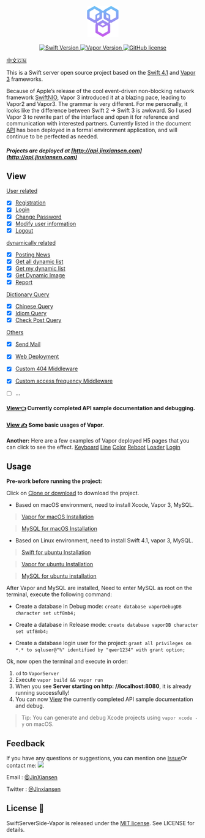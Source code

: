 
<p align="center">
    <img height="80" src="Source/icon.png"/>
    <br>
    <br>
    <a href="http://swift.org">
        <img src="https://img.shields.io/badge/Swift-4.1-brightgreen.svg" alt="Swift Version">
    </a>
    <a href="http://vapor.codes">
        <img src="https://img.shields.io/badge/Vapor-3-F6CBCA.svg" alt="Vapor Version">
    </a>
    <a href="LICENSE">
        <img src="https://img.shields.io/badge/license-MIT-blue.svg" alt="GitHub license">
    </a>
</p>

[中文🇨🇳](README.md)

This is a Swift server open source project based on the [Swift 4.1](https://swift.org) and [Vapor 3](http://vapor.codes) frameworks.

Because of Apple’s release of the cool event-driven non-blocking network framework [SwiftNIO](https://github.com/apple/swift-nio), Vapor 3 introduced it at a blazing pace, leading to Vapor2 and Vapor3. The grammar is very different. For me personally, it looks like the difference between Swift 2 -> Swift 3 is awkward. So I used Vapor 3 to rewrite part of the interface and open it for reference and communication with interested partners.
Currently listed in the document [API](Source/API.md) has been deployed in a formal environment application, and will continue to be perfected as needed.

##### Projects are deployed at [http://api.jinxiansen.com](http://api.jinxiansen.com)

## View
[User related](Source/API.md/#user)

- [x] [Registration](Source/API.md/#注册)
- [x] [Login](Source/API.md/#登录)
- [x] [Change Password](Source/API.md/#修改密码)
- [x] [Modify user information](Source/API.md/#修改用户信息)
- [x] [Logout](Source/API.md/#退出登录)

[dynamically related](Source/API.md/#动态)

- [x] [Posting News](Source/API.md/#发布动态)
- [x] [Get all dynamic list](Source/API.md/#获取全部动态列表)
- [x] [Get my dynamic list](Source/API.md/#获取我的动态列表)
- [x] [Get Dynamic Image](Source/API.md/#获取动态图片)
- [x] [Report](Source/API.md/#举报)

[Dictionary Query](Source/API.md/字典)

- [x] [Chinese Query](Source/API.md/#汉字查询)
- [x] [Idiom Query](Source/API.md/#成语查询)
- [x] [Check Post Query](Source/API.md/#歇后语查询)

[Others](Source/API.md/#发送邮件)

- [x] [Send Mail](Source/API.md/#发送邮件)
- [x] [Web Deployment](Source/API.md/#网页)
- [x] [Custom 404 Middleware](Source/VaporUsage.md/#自定义404)
- [x] [Custom access frequency Middleware](Source/VaporUsage.md/#自定义访问频率)
- [ ] ...


#### [View👈](Source/API.md) Currently completed API sample documentation and debugging.

#### [View ✍️](Source/VaporUsage.md) Some basic usages of Vapor.


**Another:** Here are a few examples of Vapor deployed H5 pages that you can click to see the effect.
[Keyboard](http://api.jinxiansen.com/h5/keyboard)
[Line](http://api.jinxiansen.com/h5/line)
[Color](http://api.jinxiansen.com/h5/color)
[Reboot](http://api.jinxiansen.com/h5/reboot)
[Loader](http://api.jinxiansen.com/h5/loader)
[Login](http://api.jinxiansen.com/h5/login)


## Usage

**Pre-work before running the project:**

Click on [Clone or download](https://github.com/Jinxiansen/SwiftServerSide-Vapor/archive/master.zip) to download the project.

* Based on macOS environment, need to install Xcode, Vapor 3, MySQL.

> [Vapor for macOS Installation](https://docs.vapor.codes/3.0/install/macos/)

> [MySQL for macOS Installation](https://segmentfault.com/a/1190000007838188)

* Based on Linux environment, need to install Swift 4.1, vapor 3, MySQL.

> [Swift for ubuntu Installation](https://swift.org/download/#releases)

> [Vapor for ubuntu Installation](https://docs.vapor.codes/3.0/install/ubuntu/)

> [MySQL for ubuntu installation](http://prog3.com/sbdm/blog/vXueYing/article/details/52330180)

After Vapor and MySQL are installed,
Need to enter MySQL as root on the terminal, execute the following command:

* Create a database in Debug mode:
`create database vaporDebugDB character set utf8mb4;`

* Create a database in Release mode:
`create database vaporDB character set utf8mb4;`

* Create a database login user for the project:
`grant all privileges on *.* to sqluser@"%" identified by "qwer1234" with grant option;`

Ok, now open the terminal and execute in order:

1. `cd` to `VaporServer`
2. Execute `vapor build && vapor run`
3. When you see **Server starting on http: //localhost:8080**, it is already running successfully!
4. You can now [View](Source/API.md) the currently completed API sample documentation and debug.

> Tip: You can generate and debug Xcode projects using `vapor xcode -y` on macOS.


## Feedback

If you have any questions or suggestions, you can mention one [Issue](https://github.com/Jinxiansen/SwiftServerSide-Vapor/issues)Or contact me: ![](Source/zz.jpg)

Email : [@JinXiansen](hi@jinxiansen.com)

Twitter : [@Jinxiansen](https://twitter.com/jinxiansen)

## License 📄


SwiftServerSide-Vapor is released under the [MIT license](LICENSE). See LICENSE for details.
